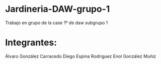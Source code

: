 # Jardineria-DAW-grupo-1

Trabajo en grupo de la case 1º de daw subgrupo 1

# Integrantes:
Álvaro González Carracedo
Diego Espina Rodriguez
Enol González Muñiz
